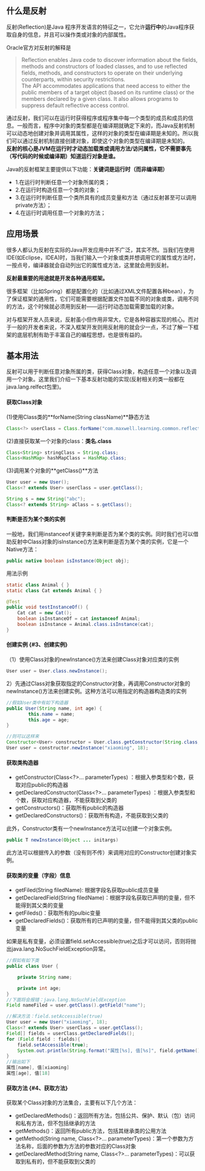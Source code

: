 ## 什么是反射

反射\(Reflection\)是Java 程序开发语言的特征之一，它允许**运行中**的Java程序获取自身的信息，并且可以操作类或对象的内部属性。

Oracle官方对反射的解释是

> Reflection enables Java code to discover information about the fields, methods and constructors of loaded classes, and to use reflected fields, methods, and constructors to operate on their underlying counterparts, within security restrictions.  
> The API accommodates applications that need access to either the public members of a target object \(based on its runtime class\) or the members declared by a given class. It also allows programs to suppress default reflective access control.

通过反射，我们可以在运行时获得程序或程序集中每一个类型的成员和成员的信息。一般而言，程序中对象的类型都是在编译期就确定下来的，而Java反射机制可以动态地创建对象并调用其属性，这样的对象的类型在编译期是未知的。所以我们可以通过反射机制直接创建对象，即使这个对象的类型在编译期是未知的。  
**反射的核心是JVM在运行时才动态加载类或调用方法/访问属性，它不需要事先（写代码的时候或编译期）知道运行对象是谁。**

Java的反射框架主要提供以下功能：**关键词是运行时（而非编译期）**

* 1.在运行时判断任意一个对象所属的类；
* 2.在运行时构造任意一个类的对象；
* 3.在运行时判断任意一个类所具有的成员变量和方法（通过反射甚至可以调用private方法）；
* 4.在运行时调用任意一个对象的方法；

## 应用场景

很多人都认为反射在实际的Java开发应用中并不广泛，其实不然。当我们在使用IDE\(如Eclipse，IDEA\)时，当我们输入一个对象或类并想调用它的属性或方法时，一按点号，编译器就会自动列出它的属性或方法，这里就会用到反射。

**反射最重要的用途就是开发各种通用框架。**

很多框架（比如Spring）都是配置化的（比如通过XML文件配置各种bean），为了保证框架的通用性，它们可能需要根据配置文件加载不同的对象或类，调用不同的方法，这个时候就必须用到反射——运行时动态加载需要加载的对象。

对与框架开发人员来说，反射虽小但作用非常大，它是各种容器实现的核心。而对于一般的开发者来说，不深入框架开发则用反射用的就会少一点，不过了解一下框架的底层机制有助于丰富自己的编程思想，也是很有益的。

## 基本用法

反射可以用于判断任意对象所属的类，获得Class对象，构造任意一个对象以及调用一个对象。这里我们介绍一下基本反射功能的实现\(反射相关的类一般都在java.lang.relfect包里\)。

#### **获取Class对象**

\(1\)使用Class类的**forName\(String className\)**静态方法

```java
Class<?> userClass = Class.forName("com.maxwell.learning.common.reflectexample.User");
```

\(2\)直接获取某一个对象的class：**类名.class**

```java
Class<String> stringClass = String.class;
Class<HashMap> hashMapClass = HashMap.class;
```

\(3\)调用某个对象的**getClass\(\)**方法

```java
User user = new User();
Class<? extends User> userClass = user.getClass();

String s = new String("abc");
Class<? extends String> aClass = s.getClass();
```

#### 判断是否为某个类的实例

一般地，我们用instanceof关键字来判断是否为某个类的实例。同时我们也可以借助反射中Class对象的isInstance\(\)方法来判断是否为某个类的实例，它是一个Native方法：

```java
public native boolean isInstance(Object obj);
```

用法示例

```java
static class Animal { }
static class Cat extends Animal { }

@Test
public void testInstanceOf() {
    Cat cat = new Cat();
    boolean isInstanceOf = cat instanceof Animal;
    boolean isInstance = Animal.class.isInstance(cat);
}
```

#### 创建实例 {#3、创建实例}

（1）使用Class对象的newInstance\(\)方法来创建Class对象对应类的实例

```java
User user = User.class.newInstance();
```

2）先通过Class对象获取指定的Constructor对象，再调用Constructor对象的newInstance\(\)方法来创建实例。这种方法可以用指定的构造器构造类的实例

```java
//假如User类中有如下构造器
public User(String name, int age) {
        this.name = name;
        this.age = age;
}

//则可以这样来
Constructor<User> constructor = User.class.getConstructor(String.class, int.class);
User user = constructor.newInstance("xiaoming", 18);
```

#### 获取类构造器

* getConstructor\(Class&lt;?&gt;... parameterTypes\) ：根据入参类型和个数，获取对应public的构造器
* getDeclaredConstructor\(Class&lt;?&gt;... parameterTypes\) ：根据入参类型和个数，获取对应构造器，不能获取到父类的
* getConstructors\(\)：获取所有public的构造器
* getDeclaredConstructors\(\)：获取所有构造，不能获取到父类的

此外，Constructor类有一个newInstance方法可以创建一个对象实例。

```java
public T newInstance(Object ... initargs)
```

此方法可以根据传入的参数（没有则不传）来调用对应的Constructor创建对象实例。

#### 获取类的变量（字段）信息

* getFiled\(String filedName\): 根据字段名获取public成员变量
* getDeclaredField\(String filedName\)：根据字段名获取已声明的变量，但不能得到其父类的变量
* getFileds\(\)：获取所有的pulbic变量
* getDeclaredFields\(\)：获取所有的已声明的变量，但不能得到其父类的public变量

如果是私有变量，必须设置field.setAccessible\(true\)之后才可以访问，否则将抛出java.lang.NoSuchFieldException异常。

```java
//假如有如下类
public class User {

    private String name;

    private int age;
}
//下面将会报错：java.lang.NoSuchFieldException
Field nameFiled = user.getClass().getField("name");

//解决方法：field.setAccessible(true)
User user = new User("xiaoming", 18);
Class<? extends User> userClass = user.getClass();
Field[] fields = userClass.getDeclaredFields();
for (Field field : fields){
    field.setAccessible(true);
    System.out.println(String.format("属性[%s], 值[%s]", field.getName(), field.get(user)));
}
//输出如下
属性[name], 值[xiaoming]
属性[age], 值[18]
```

#### 获取方法 {#4、获取方法}

获取某个Class对象的方法集合，主要有以下几个方法：

* getDeclaredMethods\(\)：返回所有方法，包括公共、保护、默认（包）访问和私有方法，但不包括继承的方法
* getMethods\(\)：返回所有public方法，包括其继承类的公用方法
* getMethod\(String name, Class&lt;?&gt;... parameterTypes\)：第一个参数为方法名称，后面的参数为方法的参数对应的Class对象
* getDeclaredMethod\(String name, Class&lt;?&gt;... parameterTypes\)：可以获取到私有的，但不能获取到父类的











